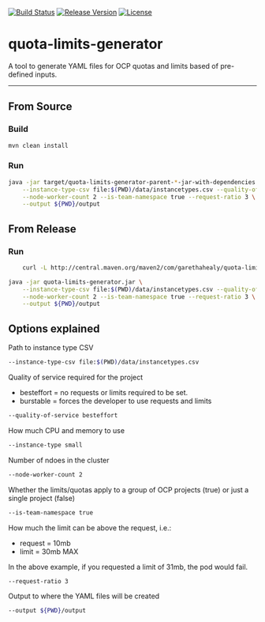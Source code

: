 [![Build Status](https://travis-ci.org/garethahealy/quota-limits-generator.svg?branch=master)](https://travis-ci.org/garethahealy/quota-limits-generator)
[![Release Version](https://img.shields.io/maven-central/v/com.garethahealy.quota-limits-generator/quota-limits-generator-parent.svg?maxAge=2592000)](https://mvnrepository.com/artifact/com.garethahealy.quota-limits-generator/quota-limits-generator-parent)
[![License](https://img.shields.io/hexpm/l/plug.svg?maxAge=2592000)]()

# quota-limits-generator
A tool to generate YAML files for OCP quotas and limits based of pre-defined inputs.

---

## From Source
### Build
```Bash
mvn clean install
```

### Run
```Bash
java -jar target/quota-limits-generator-parent-*-jar-with-dependencies.jar \
    --instance-type-csv file:$(PWD)/data/instancetypes.csv --quality-of-service besteffort --instance-type small \
    --node-worker-count 2 --is-team-namespace true --request-ratio 3 \
    --output ${PWD}/output
```

## From Release
### Run
```Bash
    curl -L http://central.maven.org/maven2/com/garethahealy/quota-limits-generator/quota-limits-generator-parent/1.0.0/quota-limits-generator-parent-1.0.0-jar-with-dependencies.jar -o quota-limits-generator.jar
```
```Bash
java -jar quota-limits-generator.jar \
    --instance-type-csv file:$(PWD)/data/instancetypes.csv --quality-of-service besteffort --instance-type small \
    --node-worker-count 2 --is-team-namespace true --request-ratio 3 \
    --output ${PWD}/output
```

## Options explained
Path to instance type CSV

```Bash
--instance-type-csv file:$(PWD)/data/instancetypes.csv 
```

Quality of service required for the project
* besteffort = no requests or limits required to be set.
* burstable = forces the developer to use requests and limits

```Bash
--quality-of-service besteffort
```
How much CPU and memory to use
```Bash
--instance-type small
```
Number of ndoes in the cluster
```Bash
--node-worker-count 2 
```
Whether the limits/quotas apply to a group of OCP projects (true) or just a single project (false)
```Bash
--is-team-namespace true
```
How much the limit can be above the request, i.e.: 
* request = 10mb
* limit = 30mb MAX

In the above example, if you requested a limit of 31mb, the pod would fail.
```Bash
--request-ratio 3
```
Output to where the YAML files will be created
```Bash
--output ${PWD}/output
```
